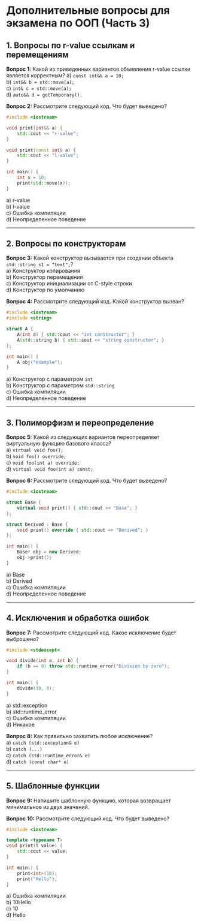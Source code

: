 
# Дополнительные вопросы для экзамена по ООП (Часть 3)

## 1. Вопросы по r-value ссылкам и перемещениям

**Вопрос 1:** Какой из приведенных вариантов объявления r-value ссылки является корректным?
a) `const int&& a = 10;`  
b) `int&& b = std::move(a);`  
c) `int& c = std::move(a);`  
d) `auto&& d = getTemporary();`  

**Вопрос 2:** Рассмотрите следующий код. Что будет выведено?

```cpp
#include <iostream>

void print(int&& a) {
    std::cout << "r-value";
}

void print(const int& a) {
    std::cout << "l-value";
}

int main() {
    int x = 10;
    print(std::move(x));
}
```
a) r-value  
b) l-value  
c) Ошибка компиляции  
d) Неопределенное поведение  

---

## 2. Вопросы по конструкторам

**Вопрос 3:** Какой конструктор вызывается при создании объекта `std::string s1 = "text";`?  
a) Конструктор копирования  
b) Конструктор перемещения  
c) Конструктор инициализации от C-style строки  
d) Конструктор по умолчанию  

**Вопрос 4:** Рассмотрите следующий код. Какой конструктор вызван?

```cpp
#include <iostream>
#include <string>

struct A {
    A(int a) { std::cout << "int constructor"; }
    A(std::string b) { std::cout << "string constructor"; }
};

int main() {
    A obj("example");
}
```
a) Конструктор с параметром `int`  
b) Конструктор с параметром `std::string`  
c) Ошибка компиляции  
d) Неопределенное поведение  

---

## 3. Полиморфизм и переопределение

**Вопрос 5:** Какой из следующих вариантов переопределяет виртуальную функцию базового класса?  
a) `virtual void foo();`  
b) `void foo() override;`  
c) `void foo(int a) override;`  
d) `virtual void foo(int a) const;`  

**Вопрос 6:** Рассмотрите следующий код. Что будет выведено?

```cpp
#include <iostream>

struct Base {
    virtual void print() { std::cout << "Base"; }
};

struct Derived : Base {
    void print() override { std::cout << "Derived"; }
};

int main() {
    Base* obj = new Derived;
    obj->print();
}
```
a) Base  
b) Derived  
c) Ошибка компиляции  
d) Неопределенное поведение  

---

## 4. Исключения и обработка ошибок

**Вопрос 7:** Рассмотрите следующий код. Какое исключение будет выброшено?

```cpp
#include <stdexcept>

void divide(int a, int b) {
    if (b == 0) throw std::runtime_error("Division by zero");
}

int main() {
    divide(10, 0);
}
```
a) std::exception  
b) std::runtime_error  
c) Ошибка компиляции  
d) Никакое  

**Вопрос 8:** Как правильно захватить любое исключение?  
a) `catch (std::exception& e)`  
b) `catch (...)`  
c) `catch (std::runtime_error& e)`  
d) `catch (const char* e)`  

---

## 5. Шаблонные функции

**Вопрос 9:** Напишите шаблонную функцию, которая возвращает минимальное из двух значений.  

**Вопрос 10:** Рассмотрите следующий код. Что будет выведено?

```cpp
#include <iostream>

template <typename T>
void print(T value) {
    std::cout << value;
}

int main() {
    print<int>(10);
    print("Hello");
}
```
a) Ошибка компиляции  
b) 10Hello  
c) 10  
d) Hello  